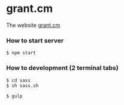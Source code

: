 grant.cm
==================

The website [grant.cm](http://grant.cm)

### How to start server
```
$ npm start
```

### How to development (2 terminal tabs)
```
$ cd sass
$ sh sass.sh

$ gulp
```